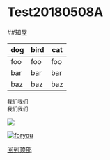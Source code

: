 # Test20180508A

##知屋

dog | bird | cat 
----|------|---- 
foo | foo  | foo
bar | bar  | bar 
baz | baz  | baz

```
我们我们  
我们我们
```
![][foryou]    

[foryou]:https://github.com/guodongxiaren/ImageCache/raw/master/Logo/foryou.gif

[![foryou]][csdn]

[csdn]:www.google.com

[回到顶部](#readme)


